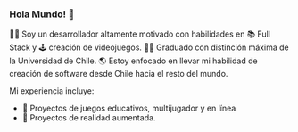 ### Hola Mundo! 👋

👨‍💻 Soy un desarrollador altamente motivado con habilidades en 📚 Full Stack y 🕹️ creación de videojuegos.
🧑‍🎓 Graduado con distinción máxima de la Universidad de Chile.
🌎 Estoy enfocado en llevar mi habilidad de creación de software desde Chile hacia el resto del mundo.

Mi experiencia incluye:
- 👾 Proyectos de juegos educativos, multijugador y en línea
- 🥽 Proyectos de realidad aumentada.



<!--
**cpmeneses/cpmeneses** is a ✨ _special_ ✨ repository because its `README.md` (this file) appears on your GitHub profile.

Here are some ideas to get you started:

- 🔭 I’m currently working on ...
- 🌱 I’m currently learning ...
- 👯 I’m looking to collaborate on ...
- 🤔 I’m looking for help with ...
- 💬 Ask me about ...
- 📫 How to reach me: ...
- 😄 Pronouns: ...
- ⚡ Fun fact: ...
-->

